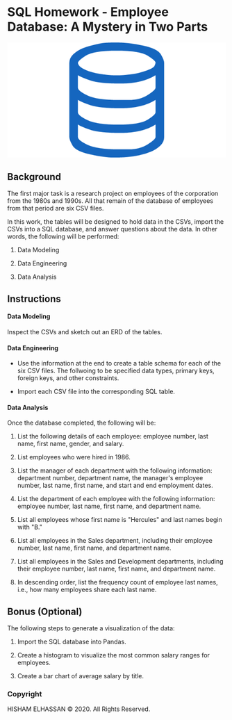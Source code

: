 # SQL Homework - Employee Database: A Mystery in Two Parts

![sql.png](sql.png)

## Background

The first major task is a research project on employees of the corporation from the 
1980s and 1990s. All that remain of the database of employees from that period are 
six CSV files.

In this work, the tables will be designed to hold data in the CSVs, import the 
CSVs into a SQL database, and answer questions about the data. In other words, the
following will be performed:

1. Data Modeling

2. Data Engineering

3. Data Analysis



## Instructions

#### Data Modeling

Inspect the CSVs and sketch out an ERD of the tables. 

#### Data Engineering

* Use the information at the end to create a table schema for each of the six CSV 
files. The follwoing to be specified data types, primary keys, foreign keys, and other 
constraints.

* Import each CSV file into the corresponding SQL table.

#### Data Analysis

Once the database completed, the following will be:

1. List the following details of each employee: employee number, last name, first 
name, gender, and salary.

2. List employees who were hired in 1986.

3. List the manager of each department with the following information: department 
number, department name, the manager's employee number, last name, first name, and 
start and end employment dates.

4. List the department of each employee with the following information: employee 
number, last name, first name, and department name.

5. List all employees whose first name is "Hercules" and last names begin with "B."

6. List all employees in the Sales department, including their employee number, last 
name, first name, and department name.

7. List all employees in the Sales and Development departments, including their 
employee number, last name, first name, and department name.

8. In descending order, list the frequency count of employee last names, i.e., how 
many employees share each last name.

## Bonus (Optional)

The following steps to generate a visualization of the data:

1. Import the SQL database into Pandas. 

2. Create a histogram to visualize the most common salary ranges for employees.

3. Create a bar chart of average salary by title.


### Copyright

HISHAM ELHASSAN © 2020. All Rights Reserved.
